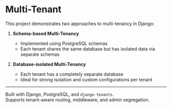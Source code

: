 # Multi-Tenant

This project demonstrates two approaches to multi-tenancy in Django:

1. **Schema-based Multi-Tenancy**  
   - Implemented using PostgreSQL schemas  
   - Each tenant shares the same database but has isolated data via separate schemas

2. **Database-isolated Multi-Tenancy**  
   - Each tenant has a completely separate database  
   - Ideal for strong isolation and custom configurations per tenant

---

Built with Django, PostgreSQL, and `django-tenants`.  
Supports tenant-aware routing, middleware, and admin segregation.

